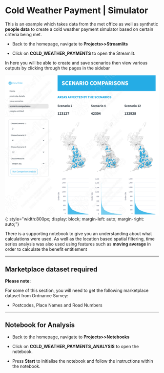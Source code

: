 # <h0black>Cold Weather Payment | </h0black><h0blue>Simulator</h0blue>

This is an example which takes data from the met office as well as synthetic **people data** to create a cold weather payment simulator based on certain criteria being met. 


- Back to the homepage, navigate to **Projects>>Streamlits** 

- Click on **COLD_WEATHER_PAYMENTS** to open the Streamlit.

In here you will be able to create and save scenarios then view various outputs by clicking through the pages in the sidebar


![alt text](assets/cold_weather_payments.png){: style="width:800px; display: block; margin-left: auto; margin-right: auto;"}


There is a supporting notebook to give you an understanding about what calculations were used.  As well as the location based spatial filtering, time series analysis was also used using features such as **moving average** in order to calculate the benefit entitlement

<hr>

## <h1sub>Marketplace dataset required </h1sub>

**Please note:**  

For some of this section, you will need to get the following marketplace dataset from Ordnance Survey:
- Postcodes, Place Names and Road Numbers

<hr>

## <h1sub>Notebook for Analysis</h1sub>

- Back to the homepage, navigate to **Projects>>Notebooks** 

- Click on **COLD_WEATHER_PAYMENTS_ANALYSIS** to open the notebook.

- Press **Start** to initialise the notebook and follow the instructions within the notebook.
